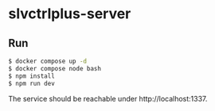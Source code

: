 # slvctrlplus-server

## Run

```bash
$ docker compose up -d
$ docker compose node bash
$ npm install
$ npm run dev
```

The service should be reachable under http://localhost:1337.
